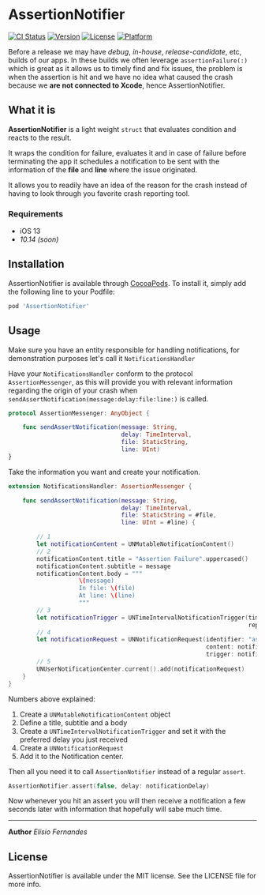 # AssertionNotifier

[![CI Status](https://img.shields.io/travis/elisioff/AssertionNotifier.svg?style=flat)](https://travis-ci.com/github/elisioff/AssertionNotifier)
[![Version](https://img.shields.io/cocoapods/v/AssertionNotifier.svg?style=flat)](https://cocoapods.org/pods/AssertionNotifier)
[![License](https://img.shields.io/cocoapods/l/AssertionNotifier.svg?style=flat)](https://cocoapods.org/pods/AssertionNotifier)
[![Platform](https://img.shields.io/cocoapods/p/AssertionNotifier.svg?style=flat)](https://cocoapods.org/pods/AssertionNotifier)


Before a release we may have _debug_, _in-house_, _release-candidate_, etc, builds of our apps. In these builds we often leverage `assertionFailure(:)` which is great as it allows us to timely find and fix issues, the problem is when the assertion is hit and we have no idea what caused the crash because we **are not connected to Xcode**, hence AssertionNotifier.

## What it is
**AssertionNotifier** is a light weight `struct` that evaluates condition and reacts to the result. 

It wraps the condition for failure, evaluates it and in case of failure before terminating the app it schedules a notification to be sent with the information of the **file** and **line** where the issue originated.

It allows you to readily have an idea of the reason for the crash instead of having to look through you favorite crash reporting tool.

### Requirements
- iOS 13
- _10.14 (soon)_

## Installation
AssertionNotifier is available through [CocoaPods](https://cocoapods.org). To install
it, simply add the following line to your Podfile:

```ruby
pod 'AssertionNotifier'
```

## Usage
Make sure you have an entity responsible for handling notifications, for demonstration purposes let's call it `NotificationsHandler`

Have your `NotificationsHandler` conform to the protocol `AssertionMessenger`, as this will provide you with relevant information regarding the origin of your crash when `sendAssertNotification(message:delay:file:line:)` is called.

```swift
protocol AssertionMessenger: AnyObject {

    func sendAssertNotification(message: String,
                                delay: TimeInterval,
                                file: StaticString,
                                line: UInt)
}
````
Take the information you want and create your notification. 

```swift
extension NotificationsHandler: AssertionMessenger {

    func sendAssertNotification(message: String,
                                delay: TimeInterval,
                                file: StaticString = #file,
                                line: UInt = #line) {

        // 1
        let notificationContent = UNMutableNotificationContent()
        // 2
        notificationContent.title = "Assertion Failure".uppercased()
        notificationContent.subtitle = message
        notificationContent.body = """
                    \(message)
                    In file: \(file)
                    At line: \(line)
                    """
        // 3
        let notificationTrigger = UNTimeIntervalNotificationTrigger(timeInterval: delay,
                                                                    repeats: false)
        // 4
        let notificationRequest = UNNotificationRequest(identifier: "assertionFailureHit",
                                                        content: notificationContent,
                                                        trigger: notificationTrigger)
        // 5
        UNUserNotificationCenter.current().add(notificationRequest)
    }
}
```
Numbers above explained:
1. Create a `UNMutableNotificationContent` object
2. Define a title, subtitle and a body
3. Create a `UNTimeIntervalNotificationTrigger` and set it with the preferred delay you just received
4. Create a `UNNotificationRequest`
5. Add it to the Notification center.

Then all you need it to call `AssertionNotifier` instead of a regular `assert`.

```swift
AssertionNotifier.assert(false, delay: notificationDelay)
```
Now whenever you hit an assert you will then receive a notification a few seconds later with information that hopefully will sabe much time.

---
**Author** _Elísio Fernandes_

## License
AssertionNotifier is available under the MIT license. See the LICENSE file for more info.
